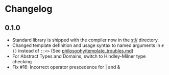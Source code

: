 # Changelog
## 0.1.0
- Standard library is shipped with the compiler now in the [stl/](stl/) directory. 
- Changed template definition and usage syntax to named arguments in `#()` instead of `::<>` (See [philosophy/template_troubles.md](philosophy/template_troubles.md))
- For Abstract Types and Domains, switch to Hindley-Milner type checking
- Fix #16: Incorrect operator prescedence for | and &
